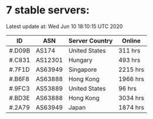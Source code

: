 # 7 stable servers:

Latest update at: Wed Jun 10 18:10:15 UTC 2020

| ID | ASN | Server Country | Online |
| -- | --- | -------------- | ------ |
| #.D09B | AS174 | United States | 311 hrs |
| #.C831 | AS12301 | Hungary | 493 hrs |
| #.7F1D | AS63949 | Singapore | 2215 hrs |
| #.B6F8 | AS63888 | Hong Kong | 1966 hrs |
| #.9FC3 | AS53889 | United States | 96 hrs |
| #.BD3E | AS63888 | Hong Kong | 3034 hrs |
| #.2A79 | AS63949 | Japan | 1874 hrs |

